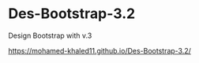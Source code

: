 # Des-Bootstrap-3.2
Design Bootstrap with v.3 

  https://mohamed-khaled11.github.io/Des-Bootstrap-3.2/

